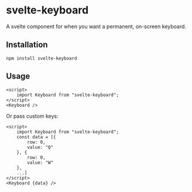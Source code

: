 # svelte-keyboard

A svelte component for when you want a permanent, on-screen keyboard.

## Installation

`npm install svelte-keyboard`

## Usage

```svelte
<script>
	import Keyboard from "svelte-keyboard";
</script>
<Keyboard />
```

Or pass custom keys:

```svelte
<script>
	import Keyboard from "svelte-keyboard";
	const data = [{
		row: 0,
		value: "Q"
	}, {
		row: 0,
		value: "W"
	},
	...]
</script>
<Keyboard {data} />
```
